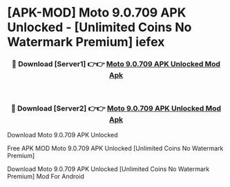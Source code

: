 # [APK-MOD] Moto 9.0.709 APK Unlocked - [Unlimited Coins No Watermark Premium] iefex



<div align="center">
<h3>🔴 Download [Server1] 👉👉 <a href="https://momento.my/?title=Moto_9.0.709_APK_Unlocked">Moto 9.0.709 APK Unlocked Mod Apk</a></h3><br>

<h3>🔴 Download [Server2] 👉👉 <a href="https://momento.my/?title=Moto_9.0.709_APK_Unlocked">Moto 9.0.709 APK Unlocked Mod Apk</a></h3>
</div>



Download Moto 9.0.709 APK Unlocked 

Free APK MOD Moto 9.0.709 APK Unlocked [Unlimited Coins No Watermark Premium]

Download Moto 9.0.709 APK Unlocked [Unlimited Coins No Watermark Premium] Mod For Android
